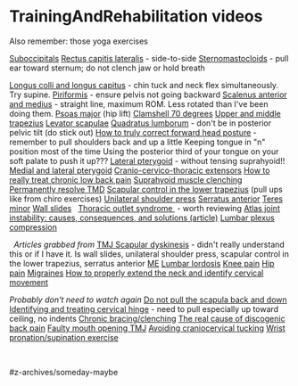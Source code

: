 # TrainingAndRehabilitation videos
Also remember: those yoga exercises

 [Suboccipitals](https://www.youtube.com/watch?v=Q43oMCJfFN0) 
 [Rectus capitis lateralis](https://www.youtube.com/watch?time_continue=15&v=I_AXbwgo0lU)  - side-to-side
 [Sternomastocloids](https://www.youtube.com/watch?v=bLIWR4juHMs)  - pull ear toward sternum; do not clench jaw or hold breath

 [Longus colli and longus capitus](https://www.youtube.com/watch?time_continue=16&v=zH7O-7sfHTY)  - chin tuck and neck flex simultaneously. Try supine.
 [Piriformis](https://www.youtube.com/watch?v=Lli_rI4Dj0Y)  - ensure pelvis not going backward
 [Scalenus anterior and medius](https://www.youtube.com/watch?v=eVZBPJ39zVY)  - straight line, maximum ROM. Less rotated than I've been doing them. 
 [Psoas major](https://www.youtube.com/watch?v=CTVsxyYujyU)  (hip lift)
 [Clamshell 70 degrees](https://www.youtube.com/watch?v=MWO9Bvwnsjs) 
 [Upper and middle trapezius](https://www.youtube.com/watch?v=NViO5BzxgNg) 
 [Levator scapulae](https://www.youtube.com/watch?time_continue=1&v=yRMCI6xnxAw) 
 [Quadratus lumborum](https://www.youtube.com/watch?v=0SHM3jH4Jfw)  - don't be in posterior pelvic tilt (do stick out)
 [How to truly correct forward head posture](https://www.youtube.com/watch?time_continue=14&v=7d3w2Y2aqXo)  - remember to pull shoulders back and up a little
Keeping tongue in "n" position most of the time
Using the posterior third of your tongue on your soft palate to push it up???
 [Lateral pterygoid](https://www.youtube.com/watch?time_continue=14&v=HGT99tTwTO8)  - without tensing suprahyoid!!
 [Medial and lateral pterygoid](https://www.youtube.com/watch?time_continue=19&v=LnToMQygQOA) 
 [Cranio-cervico-thoracic extensors](https://www.youtube.com/watch?time_continue=14&v=0BqPbTCyztU) 
 [How to really treat chronic low back pain](https://www.youtube.com/watch?v=Swmuu7GIbKw) 
 [Suprahyoid muscle clenching](https://www.youtube.com/watch?time_continue=2&v=N9XztWBxvsE) 
 [Permanently resolve TMD](https://www.youtube.com/watch?time_continue=1&v=lWZTgOox0PY) 
 [Scapular control in the lower trapezius](https://www.youtube.com/watch?v=kggLoTYDIvQ)  (pull ups like from chiro exercises)
 [Unilateral shoulder press](https://www.youtube.com/watch?time_continue=1&v=aPCStrfl2ZY) 
 [Serratus anterior](https://www.youtube.com/watch?v=mb9oQBPhE08) 
 [Teres minor](https://www.youtube.com/watch?time_continue=18&v=Ot5cn3Oixl0) 
 [Wall slides](https://www.youtube.com/watch?time_continue=1&v=YTHe0liwymQ) 
 
 [Thoracic outlet syndrome ](https://trainingandrehabilitation.com/how-truly-treat-thoracic-outlet-syndrome/)  - worth reviewing
 [Atlas joint instability: causes, consequences, and solutions (article)](https://treningogrehab.no/atlas-joint-instability-causes-consequences-solutions/) 
 [Lumbar plexus compression](https://trainingandrehabilitation.com/identify-treat-lumbar-plexus-compression-syndrome-lpcs/) 


 
*Articles grabbed from*
 [TMJ ](https://trainingandrehabilitation.com/true-cause-solution-temporomandibular-dysfunction-tmd/) 
 [Scapular dyskinesis](https://trainingandrehabilitation.com/permanently-resolve-scapular-dyskinesis/)  - didn't really understand this or if I have it. Is wall slides, unilateral shoulder press, scapular control in the lower trapezius, serratus anterior
 [ME](https://trainingandrehabilitation.com/myalgic-encephalomyelitis-me-biomechanical/) 
 [Lumbar lordosis](https://trainingandrehabilitation.com/really-assess-lumbar-lordosis-dispelling-fallacy-anterior-pelvic-tilt/) 
 [Knee pain](https://trainingandrehabilitation.com/resolve-knee-pain-alignment/) 
 [Hip pain](https://trainingandrehabilitation.com/causes-hip-pain-how-to-fix/) 
 [Migraines](https://treningogrehab.no/treating-migraine-headaches-addressing-atlas-thoracic-outlet/) 
 [How to properly extend the neck and identify cervical movement](https://www.youtube.com/watch?v=nAWGkGRwFc8) 

*Probably don't need to watch again*
 [Do not pull the scapula back and down](https://www.youtube.com/watch?time_continue=15&v=OSTqlujE9sw) 
 [Identifying and treating cervical hinge](https://www.youtube.com/watch?v=cUjoFwiGN-k)  - need to pull especially up toward ceiling, no indents
 [Chronic bracing/clenching](https://www.youtube.com/watch?v=x-Ane7KzpJk) 
 [The real cause of discogenic back pain](https://www.youtube.com/watch?time_continue=13&v=yolNtwioYFE) 
 [Faulty mouth opening TMJ](https://www.youtube.com/watch?time_continue=114&v=3R8vdyFR-mE) 
 [Avoiding craniocervical tucking](https://www.youtube.com/watch?v=_FLe3_jmt3I) 
 [Wrist pronation/supination exercise](https://www.youtube.com/watch?v=u9ssCyJeucg) 

 

#z-archives/someday-maybe
